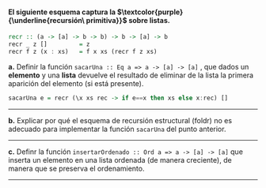 #### El siguiente esquema captura la $\textcolor{purple}{\underline{recursión\ primitiva}}$ sobre listas.
```haskell
recr :: (a -> [a] -> b -> b) -> b -> [a] -> b
recr _ z []         = z
recr f z (x : xs)   = f x xs (recr f z xs)
```
**a.** Definir la función `sacarUna :: Eq a => a -> [a] -> [a]`
, que dados un **elemento** y una **lista** devuelve el resultado de eliminar de la lista la primera aparición del elemento (si está presente).

```haskell
sacarUna e = recr (\x xs rec -> if e==x then xs else x:rec) []
```

---

**b.** Explicar por qué el esquema de recursión estructural (foldr) no es adecuado para implementar la función `sacarUna` del punto anterior.

---

**c.** Definr la función `insertarOrdenado
:: Ord a => a -> [a] -> [a]` que inserta un elemento en una lista ordenada (de manera creciente), de manera que se preserva el ordenamiento.


---